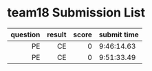 # team18 Submission List
question | result | score | submit time
----:|----:|-----:|-----
PE | CE | 0 |  9:46:14.63 
PE | CE | 0 |  9:51:33.49 
